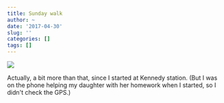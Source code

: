 ```yaml
---
title: Sunday walk
author: ~
date: '2017-04-30'
slug: ''
categories: []
tags: []
---
```


![](https://scontent-yyz1-1.xx.fbcdn.net/v/t1.0-9/18198323_10155260518519805_333517270325105565_n.jpg?oh=daab8301d89cd4508a0b3f9fa89fa56b&oe=598EE18B)

Actually, a bit more than that, since I started at Kennedy station. (But I was on the phone helping my daughter with her homework when I started, so I didn't check the GPS.)